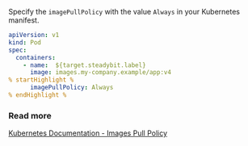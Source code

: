 Specify the `imagePullPolicy` with the value `Always` in your Kubernetes manifest.

```yaml
apiVersion: v1
kind: Pod
spec:
  containers:
    - name:  ${target.steadybit.label}
      image: images.my-company.example/app:v4
% startHighlight %
      imagePullPolicy: Always
% endHighlight %

```

### Read more
[Kubernetes Documentation - Images Pull Policy](https://kubernetes.io/docs/concepts/containers/images/#image-pull-policy)
